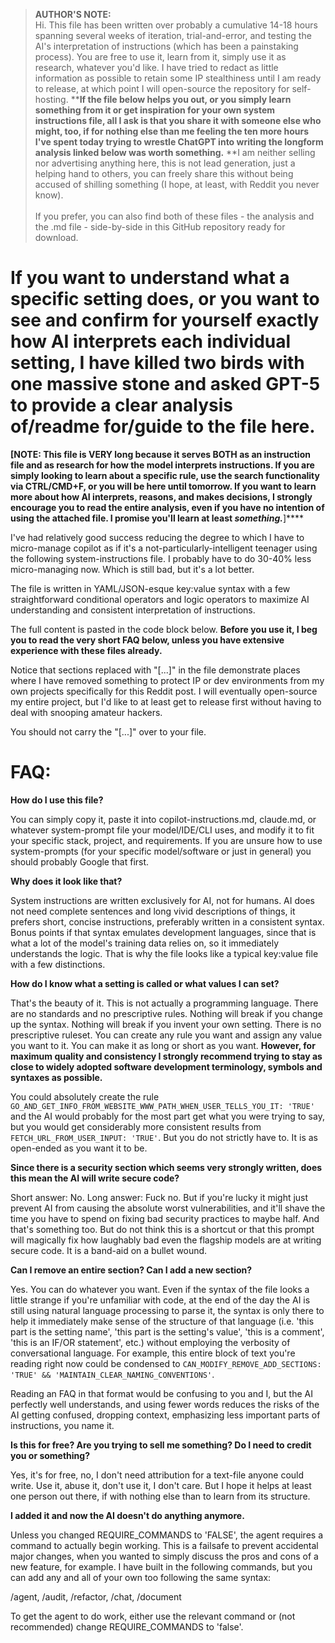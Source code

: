 > ****AUTHOR'S NOTE:****\
> Hi. This file has been written over probably a cumulative 14-18 hours spanning several weeks of iteration, trial-and-error, and testing the AI's interpretation of instructions (which has been a painstaking process). You are free to use it, learn from it, simply use it as research, whatever you'd like. I have tried to redact as little information as possible to retain some IP stealthiness until I am ready to release, at which point I will open-source the repository for self-hosting. ****If the file below helps you out, or you simply learn something from it or get inspiration for your own system instructions file, all I ask is that you share it with someone else who might, too, if for nothing else than me feeling the ten more hours I've spent today trying to wrestle ChatGPT into writing the longform analysis linked below was worth something.** **I am neither selling nor advertising anything here, this is not lead generation, just a helping hand to others, you can freely share this without being accused of shilling something (I hope, at least, with Reddit you never know).\
>\
> If you prefer, you can also find both of these files - the analysis and the .md file - side-by-side in this GitHub repository ready for download.

If you want to understand what a specific setting does, or you want to see and confirm for yourself exactly how AI interprets each individual setting, I have killed two birds with one massive stone and asked GPT-5 to provide a clear analysis of/readme for/guide to the file here.
=======================================================================================================================================================================================================================================================================================

****[NOTE: This file is VERY long because it serves BOTH as an instruction file and as research for how the model interprets instructions. If you are simply looking to learn about a specific rule, use the search functionality via CTRL/CMD+F, or you will be here until tomorrow. If you want to learn more about how AI interprets, reasons, and makes decisions, I strongly encourage you to read the entire analysis, even if you have no intention of using the attached file. I promise you'll learn at least** *******something.*********]****

I've had relatively good success reducing the degree to which I have to micro-manage copilot as if it's a not-particularly-intelligent teenager using the following system-instructions file. I probably have to do 30-40% less micro-managing now. Which is still bad, but it's a lot better.

The file is written in YAML/JSON-esque key:value syntax with a few straightforward conditional operators and logic operators to maximize AI understanding and consistent interpretation of instructions.

The full content is pasted in the code block below. ****Before you use it, I beg you to read the very short FAQ below, unless you have extensive experience with these files already.****

Notice that sections replaced with "[...]" in the file demonstrate places where I have removed something to protect IP or dev environments from my own projects specifically for this Reddit post. I will eventually open-source my entire project, but I'd like to at least get to release first without having to deal with snooping amateur hackers.

You should not carry the "[...]" over to your file.

FAQ:
====

****How do I use this file?****

You can simply copy it, paste it into copilot-instructions.md, claude.md, or whatever system-prompt file your model/IDE/CLI uses, and modify it to fit your specific stack, project, and requirements. If you are unsure how to use system-prompts (for your specific model/software or just in general) you should probably Google that first.

****Why does it look like that?****

System instructions are written exclusively for AI, not for humans. AI does not need complete sentences and long vivid descriptions of things, it prefers short, concise instructions, preferably written in a consistent syntax. Bonus points if that syntax emulates development languages, since that is what a lot of the model's training data relies on, so it immediately understands the logic. That is why the file looks like a typical key:value file with a few distinctions.

****How do I know what a setting is called or what values I can set?****

That's the beauty of it. This is not actually a programming language. There are no standards and no prescriptive rules. Nothing will break if you change up the syntax. Nothing will break if you invent your own setting. There is no prescriptive ruleset. You can create any rule you want and assign any value you want to it. You can make it as long or short as you want. ****However, for maximum quality and consistency I strongly recommend trying to stay as close to widely adopted software development terminology, symbols and syntaxes as possible.****

You could absolutely create the rule `GO_AND_GET_INFO_FROM_WEBSITE_WWW_PATH_WHEN_USER_TELLS_YOU_IT: 'TRUE'` and the AI would probably for the most part get what you were trying to say, but you would get considerably more consistent results from `FETCH_URL_FROM_USER_INPUT: 'TRUE'`. But you do not strictly have to. It is as open-ended as you want it to be.

****Since there is a security section which seems very strongly written, does this mean the AI will write secure code?****

Short answer: No. Long answer: Fuck no. But if you're lucky it might just prevent AI from causing the absolute worst vulnerabilities, and it'll shave the time you have to spend on fixing bad security practices to maybe half. And that's something too. But do not think this is a shortcut or that this prompt will magically fix how laughably bad even the flagship models are at writing secure code. It is a band-aid on a bullet wound.

****Can I remove an entire section? Can I add a new section?****

Yes. You can do whatever you want. Even if the syntax of the file looks a little strange if you're unfamiliar with code, at the end of the day the AI is still using natural language processing to parse it, the syntax is only there to help it immediately make sense of the structure of that language (i.e. 'this part is the setting name', 'this part is the setting's value', 'this is a comment', 'this is an IF/OR statement', etc.) without employing the verbosity of conversational language. For example, this entire block of text you're reading right now could be condensed to `CAN_MODIFY_REMOVE_ADD_SECTIONS: 'TRUE' && 'MAINTAIN_CLEAR_NAMING_CONVENTIONS'`.

Reading an FAQ in that format would be confusing to you and I, but the AI perfectly well understands, and using fewer words reduces the risks of the AI getting confused, dropping context, emphasizing less important parts of instructions, you name it.

****Is this for free? Are you trying to sell me something? Do I need to credit you or something?****

Yes, it's for free, no, I don't need attribution for a text-file anyone could write. Use it, abuse it, don't use it, I don't care. But I hope it helps at least one person out there, if with nothing else than to learn from its structure.

****I added it and now the AI doesn't do anything anymore.****

Unless you changed REQUIRE_COMMANDS to 'FALSE', the agent requires a command to actually begin working. This is a failsafe to prevent accidental major changes, when you wanted to simply discuss the pros and cons of a new feature, for example. I have built in the following commands, but you can add any and all of your own too following the same syntax:

/agent, /audit, /refactor, /chat, /document

To get the agent to do work, either use the relevant command or (not recommended) change REQUIRE_COMMANDS to 'false'.
